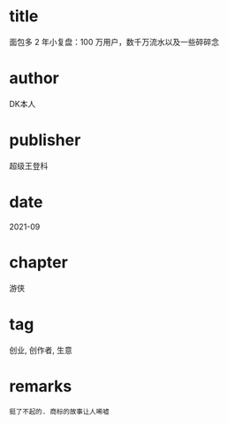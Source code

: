 # title
面包多 2 年小复盘：100 万用户，数千万流水以及一些碎碎念

# author
DK本人

# publisher
超级王登科

# date
2021-09

# chapter
游侠

# tag
创业, 创作者, 生意

# remarks
`挺了不起的. 商标的故事让人唏嘘`
